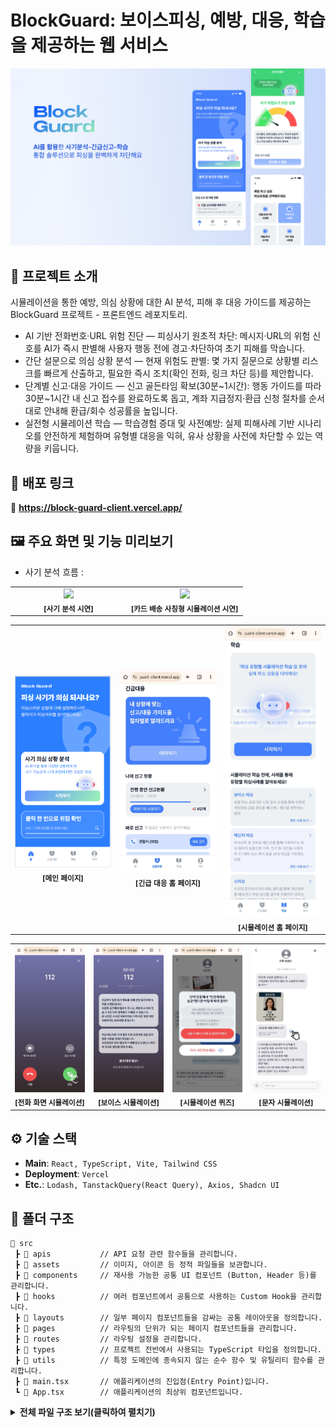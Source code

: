 # BlockGuard: 보이스피싱, 예방, 대응, 학습을 제공하는 웹 서비스

![블락가드](./.github/assets/readme/2086.jpg)

## 🌟 프로젝트 소개

시뮬레이션을 통한 예방, 의심 상황에 대한 AI 분석, 피해 후 대응 가이드를 제공하는 BlockGuard 프로젝트 - 프론트엔드 레포지토리.

- AI 기반 전화번호·URL 위험 진단 — 피싱사기 원초적 차단: 메시지·URL의 위험 신호를 AI가 즉시 판별해 사용자 행동 전에 경고·차단하여 초기 피해를 막습니다.
- 간단 설문으로 의심 상황 분석 — 현재 위험도 판별: 몇 가지 질문으로 상황별 리스크를 빠르게 산출하고, 필요한 즉시 조치(확인 전화, 링크 차단 등)를 제안합니다.
- 단계별 신고·대응 가이드 — 신고 골든타임 확보(30분~1시간): 행동 가이드를 따라 30분~1시간 내 신고 접수를 완료하도록 돕고, 계좌 지급정지·환급 신청 절차를 순서대로 안내해 환급/회수 성공률을 높입니다.
- 실전형 시뮬레이션 학습 — 학습경험 증대 및 사전예방: 실제 피해사례 기반 시나리오를 안전하게 체험하며 유형별 대응을 익혀, 유사 상황을 사전에 차단할 수 있는 역량을 키웁니다.

## 🚀 배포 링크

🔗 **https://block-guard-client.vercel.app/**

## 🖼️ 주요 화면 및 기능 미리보기

- 사기 분석 흐름 :

<table width="100%">
  <tr>
    <td width="50%" align="center">
      <img src="./.github/assets/readme/Screen_Recording_20250826_210517_Chrome.gif" width="100%">
      <br>
      <sub><b>[사기 분석 시연]</b></sub>
    </td>
    <td width="50%" align="center">
      <img src="./.github/assets/readme/Screen_Recording_20250826_213752_Chrome.gif" width="100%">
      <br>
      <sub><b>[카드 배송 사칭형 시뮬레이션 시연]</b></sub>
    </td>
  </tr>
</table>

<table width="100%">
  <tr>
    <td width="33%" align="center">
      <img src="./.github/assets/readme/image.png" width="100%">
      <br>
      <sub><b>[메인 페이지]</b></sub>
    </td>
    <td width="33%" align="center">
      <img src="./.github/assets/readme/Screenshot_20250826_204759_Chrome.jpg" width="100%">
      <br>
      <sub><b>[긴급 대응 홈 페이지]</b></sub>
    </td>
    <td width="33%" align="center">
      <img src="./.github/assets/readme/Screenshot_20250826_204935_Chrome.jpg" width="100%">
      <br>
      <sub><b>[시뮬레이션 홈 페이지]</b></sub>
    </td>
  </tr>
</table>

<table width="100%">
  <tr>
    <td width="25%" align="center">
      <img src="./.github/assets/readme/Screenshot_20250826_205008_Chrome.jpg" width="100%">
      <br>
      <sub><b>[전화 화면 시뮬레이션]</b></sub>
    </td>
    <td width="25%" align="center">
      <img src="./.github/assets/readme/Screenshot_20250826_205052_Chrome.jpg" width="100%">
      <br>
      <sub><b>[보이스 시뮬레이션]</b></sub>
    </td>
    <td width="25%" align="center">
      <img src="./.github/assets/readme/Screenshot_20250826_205111_Chrome.jpg" width="100%">
      <br>
      <sub><b>[시뮬레이션 퀴즈]</b></sub>
    </td>
    <td width="25%" align="center">
      <img src="./.github/assets/readme/Screenshot_20250826_205229_Chrome.jpg" width="100%">
      <br>
      <sub><b>[문자 시뮬레이션]</b></sub>
    </td>
  </tr>
</table>

## ⚙️ 기술 스택

- **Main**: `React, TypeScript, Vite, Tailwind CSS`
- **Deployment**: `Vercel`
- **Etc.**: `Lodash, TanstackQuery(React Query), Axios, Shadcn UI`

## 📁 폴더 구조

```
📁 src
 ┣ 📁 apis           // API 요청 관련 함수들을 관리합니다.
 ┣ 📁 assets         // 이미지, 아이콘 등 정적 파일들을 보관합니다.
 ┣ 📁 components     // 재사용 가능한 공통 UI 컴포넌트 (Button, Header 등)를 관리합니다.
 ┣ 📁 hooks          // 여러 컴포넌트에서 공통으로 사용하는 Custom Hook을 관리합니다.
 ┣ 📁 layouts        // 일부 페이지 컴포넌트들을 감싸는 공통 레이아웃을 정의합니다.
 ┣ 📁 pages          // 라우팅의 단위가 되는 페이지 컴포넌트들을 관리합니다.
 ┣ 📁 routes         // 라우팅 설정을 관리합니다.
 ┣ 📁 types          // 프로젝트 전반에서 사용되는 TypeScript 타입을 정의합니다.
 ┣ 📁 utils          // 특정 도메인에 종속되지 않는 순수 함수 및 유틸리티 함수를 관리합니다.
 ┣ 📄 main.tsx       // 애플리케이션의 진입점(Entry Point)입니다.
 ┗ 📄 App.tsx        // 애플리케이션의 최상위 컴포넌트입니다.
```

<details>
<summary>
    <strong>전체 파일 구조 보기(클릭하여 펼치기)</strong>
</summary>

```
📁 src
│
├── 📁 apis
│   ├── 📄 auth.ts
│   ├── 📄 axiosInstance.ts
│   ├── 📄 emergency.ts
│   ├── 📄 fraud.ts
│   ├── 📄 guardians.ts
│   ├── 📄 home.ts
│   ├── 📄 mypage.ts
│   └── 📄 news.ts
│
├── 📁 assets
│   ├── 📁 analysis-result
│   ├── 📁 characters
│   ├── 📁 icons
│   ├── 📁 lottie
│   ├── 📁 mypage
│   ├── 📁 news
│   ├── 📁 report-guide
│   └── 📁 simulation
│
├── 📁 components
│   ├── 📁 BottomNav
│   ├── 📁 Button
│   ├── 📁 Header
│   ├── 📁 InputBar
│   ├── 📁 LabeledInput
│   └── 📁 ui
│
├── 📁 hooks
│   ├── 📁 EmergencyReport
│   ├── 📄 useDelayRender.ts
│   ├── 📄 useFraudSurvey.ts
│   ├── 📄 useImageSave.ts
│   └── 📄 useScrollHeader.ts
│
├── 📁 layouts
│   ├── 📄 CallViewLayout.tsx
│   ├── 📄 MainLayout.tsx
│   └── 📄 MessageViewLayout.tsx
│
├── 📁 pages
│   ├── 📁 Auth
│   ├── 📁 Emergency
│   ├── 📁 FraudSurvey
│   ├── 📁 HomePage
│   ├── 📁 MyPage
│   ├── 📁 News
│   └── 📁 Simulation
│
├── 📁 routes
│   └── 📄 Router.tsx
│
├── 📁 types
│   ├── 📄 api-types.ts
│   ├── 📄 fraud-types.ts
│   └── 📄 user-info-types.ts
│
└── 📁 utils
    ├── 📄 authUtils.ts
    ├── 📄 formatCallTime.ts
    └── 📄 utils.ts
```

</details>
